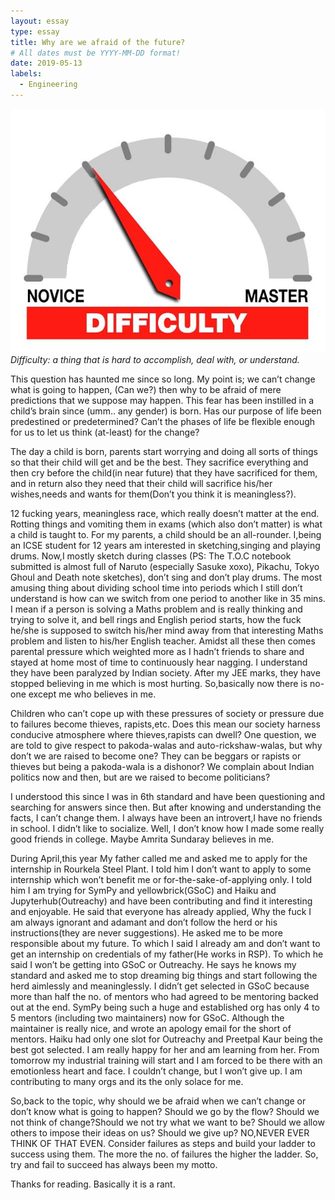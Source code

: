 ```yaml
---
layout: essay
type: essay
title: Why are we afraid of the future?
# All dates must be YYYY-MM-DD format!
date: 2019-05-13
labels:
  - Engineering
---
```


<img class="ui tiny right spaced image" src="../images/degree_difficulty.jpg">*Difficulty: a thing that is hard to accomplish, deal with, or understand.*

This question has haunted me since so long. My point is; we can’t change what is going to happen, (Can we?) then why to be afraid of mere predictions that we suppose may happen. This fear has been instilled in a child’s brain since (umm.. any gender) is born. Has our purpose of life been predestined or predetermined? Can’t the phases of life be flexible enough for us to let us think (at-least) for the change?

The day a child is born, parents start worrying and doing all sorts of things so that their child will get and be the best. They sacrifice everything and then cry before the child(in near future) that they have sacrificed for them, and in return also they need that their child will sacrifice his/her wishes,needs and wants for them(Don’t you think it is meaningless?).

12 fucking years, meaningless race, which really doesn’t matter at the end. Rotting things and vomiting them in exams (which also don’t matter) is what a child is taught to. For my parents, a child should be an all-rounder. I,being an ICSE student for 12 years am interested in sketching,singing and playing drums. Now,I mostly sketch during classes (PS: The T.O.C notebook submitted is almost full of Naruto (especially Sasuke xoxo), Pikachu, Tokyo Ghoul and Death note sketches), don’t sing and don’t play drums. The most amusing thing about dividing school time into periods which I still don’t understand is how can we switch from one period to another like in 35 mins. I mean if a person is solving a Maths problem and is really thinking and trying to solve it, and bell rings and English period starts, how the fuck he/she is supposed to switch his/her mind away from that interesting Maths problem and listen to his/her English teacher. Amidst all these then comes parental pressure which weighted more as I hadn’t friends to share and stayed at home most of time to continuously hear nagging. I understand they have been paralyzed by Indian society. After my JEE marks, they have stopped believing in me which is most hurting. So,basically now there is no-one except me who believes in me.

Children who can’t cope up with these pressures of society or pressure due to failures become thieves, rapists,etc. Does this mean our society harness conducive atmosphere where thieves,rapists can dwell? One question, we are told to give respect to pakoda-walas and auto-rickshaw-walas, but why don’t we are raised to become one? They can be beggars or rapists or thieves but being a pakoda-wala is a dishonor? We complain about Indian politics now and then, but are we raised to become politicians?

I understood this since I was in 6th standard and have been questioning and searching for answers since then. But after knowing and understanding the facts, I can’t change them. I always have been an introvert,I have no friends in school. I didn’t like to socialize. Well, I don’t know how I made some really good friends in college. Maybe Amrita Sundaray believes in me.

During April,this year My father called me and asked me to apply for the internship in Rourkela Steel Plant. I told him I don’t want to apply to some internship which won’t benefit me or for-the-sake-of-applying only. I told him I am trying for SymPy and yellowbrick(GSoC) and Haiku and Jupyterhub(Outreachy) and have been contributing and find it interesting and enjoyable. He said that everyone has already applied, Why the fuck I am always ignorant and adamant and don’t follow the herd or his instructions(they are never suggestions). He asked me to be more responsible about my future. To which I said I already am and don’t want to get an internship on credentials of my father(He works in RSP). To which he said I won’t be getting into GSoC or Outreachy. He says he knows my standard and asked me to stop dreaming big things and start following the herd aimlessly and meaninglessly. I didn’t get selected in GSoC because more than half the no. of mentors who had agreed to be mentoring backed out at the end. SymPy being such a huge and established org has only 4 to 5 mentors (including two maintainers) now for GSoC. Although the maintainer is really nice, and wrote an apology email for the short of mentors. Haiku had only one slot for Outreachy and Preetpal Kaur being the best got selected. I am really happy for her and am learning from her. From tomorrow my industrial training will start and I am forced to be there with an emotionless heart and face. I couldn’t change, but I won’t give up. I am contributing to many orgs and its the only solace for me.

So,back to the topic, why should we be afraid when we can’t change or don’t know what is going to happen? Should we go by the flow? Should we not think of change?Should we not try what we want to be? Should we allow others to impose their ideas on us? Should we give up? NO,NEVER EVER THINK OF THAT EVEN. Consider failures as steps and build your ladder to success using them. The more the no. of failures the higher the ladder. So, try and fail to succeed has always been my motto.

Thanks for reading. Basically it is a rant.

